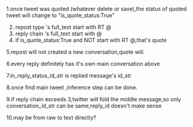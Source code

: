 1.once tweet was quoted (whatever delete or save),the status of quoted tweet will change to "is_quote_status:True"

2. repost type 's full_text start with RT @
3. reply chain 's full_text start with @
4. if is_quote_status:True and NOT start with RT @,that's quote

5.repost will not created a new conversation,quote will.

6.every reply definitely has it's own main conversation above

7.in_reply_status_id_str is replied message's id_str

8.once find main tweet ,inference step can be done.

9.if reply chain exceeds 3,twitter will fold the middle message,so only conversation_id_str can be same,reply_id doesn't make sense

10.may be from raw to text directly?
